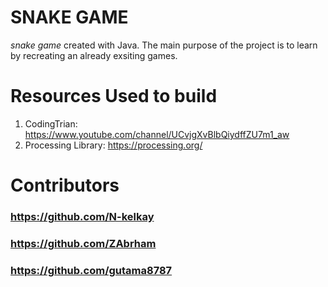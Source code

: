 # SNAKE GAME
*snake game* created with Java. The main purpose of the project is to learn by recreating an already exsiting games. 
# Resources Used to build
1. CodingTrian: https://www.youtube.com/channel/UCvjgXvBlbQiydffZU7m1_aw
2. Processing Library: https://processing.org/
# Contributors
### https://github.com/N-kelkay
### https://github.com/ZAbrham
### https://github.com/gutama8787
